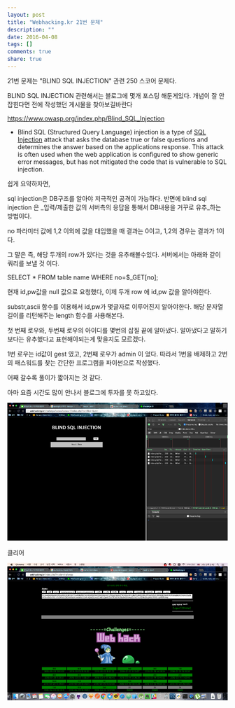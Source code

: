 ```yaml
---
layout: post
title: "Webhacking.kr 21번 문제"
description: ""
date: 2016-04-08
tags: []
comments: true
share: true
---
```


21번 문제는 "BLIND SQL INJECTION" 관련 250 스코어 문제다.

BLIND SQL INJECTION 관련해서는 블로그에 몇개 포스팅 해둔게있다. 개념이 잘 안잡힌다면 전에 작성했던 게시물을 찾아보길바란다

  

https://www.owasp.org/index.php/Blind_SQL_Injection

  * Blind SQL (Structured Query Language) injection is a type of [SQL Injection](https://www.owasp.org/index.php/SQL_Injection) attack that asks the database true or false questions and determines the answer based on the applications response. This attack is often used when the web application is configured to show generic error messages, but has not mitigated the code that is vulnerable to SQL injection.

  

쉽게 요약하자면,

sql injection은 DB구조를 알아야 저극적인 공격이 가능하다. 반면에 blind sql injection 은 _입력/제출한 값의
서버측의 응답을 통해서 DB내용을 거꾸로 유추_하는 방법이다.

  

no 파라미터 값에 1,2 이외에 값을 대입했을 때 결과는 0이고, 1,2의 경우는 결과가 1이다.

그 먈은 즉, 해당 두개의 row가 있다는 것을 유추해볼수있다. 서버에서는 아래와 같이 쿼리를 보낼 것 이다.

  

SELECT * FROM table name WHERE no=$_GET[no];

  

현재 id,pw값을 null 값으로 요청했다, 이제 두개 row 에 id,pw 값을 알아야한다.

substr,ascii 함수를 이용해서 id,pw가 몇글자로 이루어진지 알아야한다. 해당 문자열 길이를 리턴해주는 length 함수를
사용해본다.

첫 번째 로우와, 두번째 로우의 아이디를 몇번의 삽질 끝에 알아냈다. 알아냈다고 말하기보다는 유추했다고 표현해야되는게 맞을지도 모르겠다.

1번 로우는 id값이 gest 였고, 2번째 로우가 admin 이 었다. 따라서 1번을 배제하고 2번의 패스워드를 찾는 간단한 프로그램을
파이썬으로 작성했다.

  

어째 갈수록 풀이가 짧아지는 것 같다.

아마 요즘 시간도 많이 안나서 블로그에 투자를 못 하고있다.

  

  

![](/assets/images/posts/580/2717B84B570DD20F095743.PNG)

  

  

클리어

  

  

![](/assets/images/posts/580/2458FC3B570DDC7805E86C.PNG)

  

